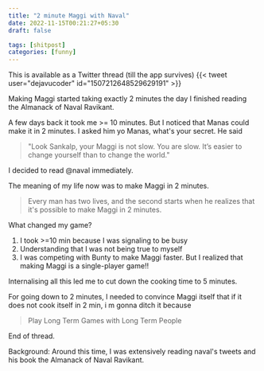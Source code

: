 ```yaml
---
title: "2 minute Maggi with Naval"
date: 2022-11-15T00:21:27+05:30
draft: false

tags: [shitpost]
categories: [funny]
---
```


This is available as a Twitter thread (till the app survives) {{< tweet user="dejavucoder" id="1507212648529629191" >}} 


Making Maggi started taking exactly 2 minutes the day I finished reading the Almanack of Naval Ravikant. 

A few days back it took me >= 10 minutes. But I noticed that Manas could make it in 2 minutes. I asked him yo Manas, what's your secret. He said 

> "Look Sankalp, your Maggi is not slow. You are slow. It’s easier to change yourself than to change the world."

I decided to read @naval immediately.

The meaning of my life now was to make Maggi in 2 minutes.

> Every man has two lives, and the second starts when he realizes that it's possible to make Maggi in 2 minutes.

What changed my game?

1. I took >=10 min because I was signaling to be busy
2. Understanding that I was not being true to myself
3. I was competing with Bunty to make Maggi faster. But I realized that making Maggi is a single-player game!!

Internalising all this led me to cut down the cooking time to 5 minutes. 

For going down to 2 minutes, I needed to convince Maggi itself that if it does not cook itself in 2 min, i m gonna ditch it because 

> Play Long Term Games with Long Term People


End of thread.

Background: Around this time, I was extensively reading naval's tweets and his book the Almanack of Naval Ravikant. 
